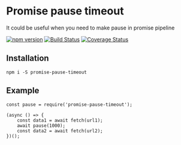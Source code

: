 Promise pause timeout
=====================

It could be useful when you need to make pause in promise pipeline


[![npm version](https://badge.fury.io/js/promise-pause-timeout.svg)](https://badge.fury.io/js/promise-pause-timeout)
[![Build Status](https://travis-ci.org/evheniy/promise-pause-timeout.svg?branch=master)](https://travis-ci.org/evheniy/promise-pause-timeout)
[![Coverage Status](https://coveralls.io/repos/github/evheniy/promise-pause-timeout/badge.svg?branch=master)](https://coveralls.io/github/evheniy/promise-pause-timeout?branch=master)


Installation
------------

    npm i -S promise-pause-timeout
    
Example
-------

    const pause = require('promise-pause-timeout');
    
    (async () => {
        const data1 = await fetch(url1);
        await pause(1000);
        const data2 = await fetch(url2);
    })();

